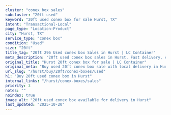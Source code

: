 ```yaml
---
cluster: "conex box sales"
subcluster: "20ft used"
keyword: "20ft used conex box for sale Hurst, TX"
intent: "Transactional-Local"
page_type: "Location-Product"
city: "Hurst, TX"
service_type: "conex box"
condition: "Used"
size: "20ft"
title_tag: "20ft 296 Used conex box Sales in Hurst | LC Container"
meta_description: "20ft used conex box sales in Hurst. Fast delivery, competitive pricing. Serving conex boxes area. Quote ID: F8D. Call (214) 524-4168 for your free quote today."
original_title: "Hurst 20ft conex box for sale | LC Container"
original_meta: "Buy used 20ft conex box sale with local delivery in Hurst, TX. LC Container — local Since 2003. Request a fast quote today."
url_slug: "/hurst/buy/20ft/conex-boxes/used"
h1: "Buy 20ft used conex box in Hurst"
internal_links: "/hurst/conex-boxes/sales"
priority: 3
notes: ""
noindex: true
image_alt: "20ft used conex box available for delivery in Hurst"
last_updated: "2025-10-20"
---
```


<!-- TODO: Add unique city/inventory copy, images, and internal links here. -->
